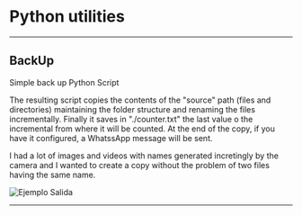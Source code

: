 # Python utilities
***
## BackUp
 Simple back up Python Script
 
 The resulting script copies the contents of the "source" path (files and directories) maintaining the folder structure and renaming the files incrementally. Finally it saves in "./counter.txt" the last value o the incremental from where it will be counted. At the end of the copy, if you have it configured, a WhatssApp message will be sent.
 
 I had a lot of images and videos with names generated incretingly by the camera and I wanted to create a copy without the problem of two files having the same name.
 
![Ejemplo Salida](https://github.com/megahelio/BackUp/assets/47276914/57edf460-1197-4849-a6d7-d525ff2979be)
***
